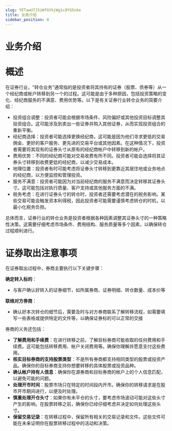 ```yaml
---
slug: YETawU7J5iWfGYkjWg1c8YG5nke
title: 业务介绍
sidebar_position: 0
---
```



# 业务介绍


# 概述


在证券行业，"转仓业务"通常指的是投资者将其持有的证券（股票、债券等）从一个经纪商或帐户转移到另一个的过程。这可能是由于多种原因，包括投资策略的变化、经纪商服务的不满意、费用优势等。以下是有关证券行业转仓业务的简要介绍：

- 投资组合调整：投资者可能会根据市场条件、风险偏好或其他投资目标调整其投资组合。这可能涉及到卖出一些证券并购入其他证券，从而实现投资组合的重新平衡。
- 经纪商选择：投资者可能选择更换经纪商，这可能是因为他们寻求更低的交易佣金、更好的客户服务、更先进的交易平台或其他因素。在这种情况下，投资者需要将其现有的证券头寸从原有的经纪商帐户中转移到新的帐户。
- 费用优势：不同的经纪商可能对交易收费有所不同。投资者可能会选择将其证券头寸转移到收费更低的经纪商，以减少交易成本。
- 地理位置：投资者有时可能考虑将证券头寸转移到更靠近其居住地或业务地点的经纪商，以方便监控和管理投资。
- 服务不满意：投资者可能因为对当前经纪商的服务不满意而决定转移其证券头寸。这可能包括对执行质量、客户支持或其他服务方面的不满。
- 税务考虑：在进行证券头寸的转仓时，投资者还需要考虑潜在的税务影响。某些交易可能会触发资本利得税，因此投资者可能需要谨慎考虑转仓的时机，以最小化税务负担。

总体而言，证券行业的转仓业务是投资者根据各种因素调整其证券头寸的一种策略性决策。这需要仔细考虑市场条件、费用结构、服务质量等多个因素，以确保转仓过程顺利进行。


# 证券取出注意事项


在证券取出过程中，券商主要执行以下关键步骤：


**确定转入标的**：

- 与客户确认好转入的证券细节，如所属券商、证券明细、转仓数量、成本价等

**联络对方券商**：

- 确认好本次转仓的细节后，需要及时与对方券商联系了解转移流程，如需要填写一些表格或提供特定的文件等，以确保证券标的可以正常的交接

券商的义务还包括：

- **了解费用和手续费**：在进行转移之前，了解目标券商可能收取的任何费用和手续费。这可能包括转移费用、帐户关闭费用等。确保你理解并愿意支付这些费用。
- **核实目标券商的支持股票类型**：不是所有券商都支持相同类型的股票或投资产品。确保你的目标券商支持你想要转移的具体股票或投资品种。
- **确认帐户持有人信息**：确保你在源券商和目标券商的帐户上的个人信息匹配，以避免可能的问题。
- **处理开市时间**：股票市场只在特定的时间段内开市。确保你的转移请求是在股市开市期间进行，以便及时处理。
- **慎重处理开仓头寸**：如果你有未平仓的头寸，要考虑市场波动可能对这些头寸产生的影响。在股票转移之前，确保你已经仔细考虑并决定如何处理这些头寸。
- **保留交易记录**：在转移过程中，保留所有相关的交易记录和文件。这些文件可能在未来证明你在股票转移过程中的活动和决策。
